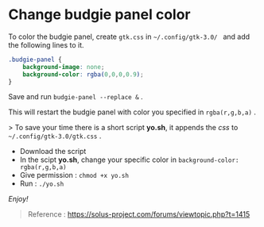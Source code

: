 # Change budgie panel color
To color the budgie panel, create `gtk.css` in `~/.config/gtk-3.0/ ` and add the following lines to it.
```css
.budgie-panel {
    background-image: none;
    background-color: rgba(0,0,0,0.9);
}
```
Save and run `budgie-panel --replace &` .

This will restart the budgie panel with color you specified in `rgba(r,g,b,a)` .

\> To save your time there is a short script __yo.sh__, it appends the *css* to `~/.config/gtk-3.0/gtk.css` .
* Download the script
* In the scipt __yo.sh__, change your specific color in `background-color: rgba(r,g,b,a)`
* Give permission : `chmod +x yo.sh`
* Run : `./yo.sh`

*Enjoy!*

> Reference : https://solus-project.com/forums/viewtopic.php?t=1415
